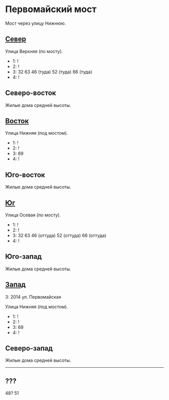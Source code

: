 # Первомайский мост

Мост через улицу Нижнюю.

## [Север](./500070.md)

Улица Верхняя (по мосту).

* 1:    !
* 2:    !
* 3:    32  63  46 (туда)   52 (туда)   66 (туда)
* 4:    !

## Северо-восток

Жилые дома средней высоты.

## [Восток](./510080.md)

Улица Нижняя (под мостом).

* 1:    !
* 2:    !
* 3:    69
* 4:    !

## Юго-восток

Жилые дома средней высоты.

## [Юг](./500085.md)

Улица Осевая (по мосту).

* 1:    !
* 2:    !
* 3:    32  63  46 (оттуда) 52 (оттуда) 66 (оттуда)
* 4:    !

## Юго-запад

Жилые дома средней высоты.

## [Запад](./490080.md)

З:  2014    ул. Первомайская

Улица Нижняя (под мостом).

* 1:    !
* 2:    !
* 3:    69
* 4:    !

## Северо-запад

Жилые дома средней высоты.

----

## ???

48? 51
